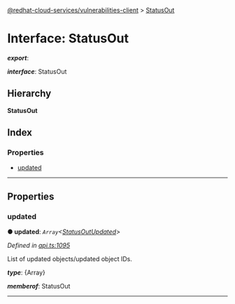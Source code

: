 [@redhat-cloud-services/vulnerabilities-client](../README.md) > [StatusOut](../interfaces/statusout.md)

# Interface: StatusOut

*__export__*: 

*__interface__*: StatusOut

## Hierarchy

**StatusOut**

## Index

### Properties

* [updated](statusout.md#updated)

---

## Properties

<a id="updated"></a>

###  updated

**● updated**: *`Array`<[StatusOutUpdated](statusoutupdated.md)>*

*Defined in [api.ts:1095](https://github.com/RedHatInsights/javascript-clients/blob/master/packages/vulnerabilities/api.ts#L1095)*

List of updated objects/updated object IDs.

*__type__*: {Array}

*__memberof__*: StatusOut

___

